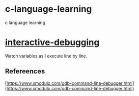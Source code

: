 # c-language-learning
 c language learning

# [interactive-debugging](interactive-debugging)
Watch variables as I execute line by line.

## Refereences
 [https://www.xmodulo.com/gdb-command-line-debugger.html](https://www.xmodulo.com/gdb-command-line-debugger.html)